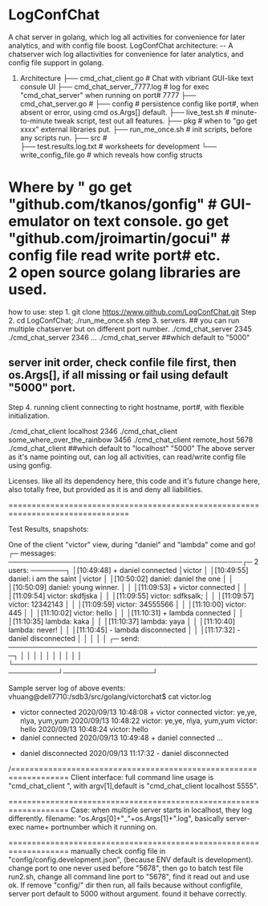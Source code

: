 # LogConfChat
A chat server in golang, which log all activities for convenience for later analytics,   and with config file boost.
LogConfChat architecture: -- A chatserver wich log allactivities for convenience for later analytics,
                        and config file support in golang.
1. Architecture
├── cmd_chat_client.go  # Chat with vibriant GUI-like text consule UI
├── cmd_chat_server_7777.log  # log for exec "cmd_chat_server" when running on port# 7777
├── cmd_chat_server.go        #
├── config                    # persistence config like port#, when absent or error, using cmd os.Args[] default.
├── live_test.sh              # minute-to-minute tweak script, test out all features.
├── pkg                       # when to "go get xxxx" external libraries put.
├── run_me_once.sh            # init scripts, before any scripts run.
├── src                       #  
├── test.results.log.txt      # worksheets for development
└── write_config_file.go      # which reveals how config structs

Where by 
"
go get "github.com/tkanos/gonfig"   # GUI-emulator on text console.
go get "github.com/jroimartin/gocui"   # config file read write port# etc.                       
2 open source golang libraries are used.
=========================
how to use:
step 1. git clone https://www.github.com/LogConfChat.git 
Step 2. cd  LogConfChat; ./run_me_once.sh
step 3. servers. 
      ## you can run multiple chatserver but on different port number.
./cmd_chat_server 2345
./cmd_chat_server 2346 
...
./cmd_chat_server  ##which default to "5000"
## server init order, check confile file first, then os.Args[], if all missing or fail using default "5000" port.


Step 4. running client connecting to right hostname, port#, with flexible initialization.

./cmd_chat_client localhost 2346 
./cmd_chat_client some_where_over_the_rainbow 3456 
./cmd_chat_client remote_host 5678 
./cmd_chat_client  ##which default to "localhost" "5000"
The above server as it's name pointing out, can log all activities, can read/write config file using gonfig.

Licenses. like all its dependency here, this code and it's future change here, also totally free, but provided as it is and deny all liabilities.

================================================================================


Test Results,  snapshots:

One of the client "victor" view, during "daniel" and "lambda" come and go!
┌─ messages: ───────────────────────────────────────────────┌─ 2 users: ───────┐
│[10:49:48] + daniel connected                              │victor            │
│[10:49:55] daniel: i am the saint                          │victor            │
│[10:50:02] daniel: daniel the one                          │                  │
│[10:50:09] daniel: young winner.                           │                  │
│[11:09:53] + victor connected                              │                  │
│[11:09:54] victor: skdfjska                                │                  │
│[11:09:55] victor: sdfksalk;                               │                  │
│[11:09:57] victor: 12342143                                │                  │
│[11:09:59] victor: 34555566                                │                  │
│[11:10:00] victor: 445                                     │                  │
│[11:10:02] victor: hello                                   │                  │
│[11:10:31] + lambda connected                              │                  │
│[11:10:35] lambda: kaka                                    │                  │
│[11:10:37] lambda: yaya                                    │                  │
│[11:10:40] lambda: never!                                  │                  │
│[11:10:45] - lambda disconnected                           │                  │
│[11:17:32] - daniel disconnected                           │                  │
│                                                           │                  │
┌─ send: ───────────────────────────────────────────────────┐                  │
│                                                           │                  │
│                                                           │                  │
│                                                           │                  │
└───────────────────────────────────────────────────────────┘──────────────────┘


Sample server log of above events:
vhuang@dell7710:/sdb3/src/golang/victorchat$ cat victor.log 
+ victor connected
2020/09/13 10:48:08 + victor connected
victor: ye,ye, n\ya, yum,yum
2020/09/13 10:48:22 victor: ye,ye, n\ya, yum,yum
victor: hello
2020/09/13 10:48:24 victor: hello
+ daniel connected
2020/09/13 10:49:48 + daniel connected
...
- daniel disconnected
2020/09/13 11:17:32 - daniel disconnected

/==================================================================
Client interface:
full command line usage is "cmd_chat_client <host> <port>", with argv[1],default  is "cmd_chat_client localhost 5555".

===================================================================
Case:
when multiple server starts in localhost, they log differently. filename: "os.Args[0]+"_"+os.Args[1]+".log", basically server-exec name+ portnumber which it running on.


===================================================================
manually check config file in "config/config.development.json", (because ENV default is development).
change port to one never used before "5678", 
then go to batch test file run2.sh, change all command line port to "5678", find it read out and use ok.
If remove "config/" dir then run, all fails because without configfile, server port default to 5000 without argument. 
found it behave correctly.
